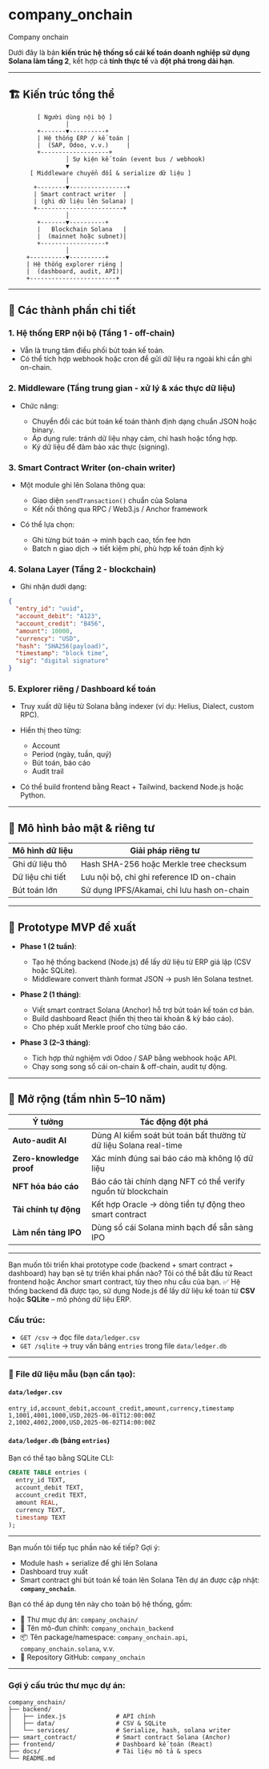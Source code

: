 # company_onchain
Company onchain

Dưới đây là bản **kiến trúc hệ thống sổ cái kế toán doanh nghiệp sử dụng Solana làm tầng 2**, kết hợp cả **tính thực tế** và **đột phá trong dài hạn**.

---

## 🏗️ Kiến trúc tổng thể

```
        [ Người dùng nội bộ ]  
                │
        +-------▼----------+
        | Hệ thống ERP / kế toán |
        |  (SAP, Odoo, v.v.)     |
        +-------------------+
                │ Sự kiện kế toán (event bus / webhook)
                ▼
      [ Middleware chuyển đổi & serialize dữ liệu ]
                │
       +--------▼----------------+
       | Smart contract writer  |
       | (ghi dữ liệu lên Solana) |
       +------------------------+
                │
        +-------▼----------+
        |   Blockchain Solana   |
        |  (mainnet hoặc subnet)|
        +------------------+
                │
     +----------▼----------+
     | Hệ thống explorer riêng |
     |  (dashboard, audit, API)|
     +------------------------+
```

---

## 🧠 Các thành phần chi tiết

### 1. **Hệ thống ERP nội bộ (Tầng 1 - off-chain)**

* Vẫn là trung tâm điều phối bút toán kế toán.
* Có thể tích hợp webhook hoặc cron để gửi dữ liệu ra ngoài khi cần ghi on-chain.

### 2. **Middleware (Tầng trung gian - xử lý & xác thực dữ liệu)**

* Chức năng:

  * Chuyển đổi các bút toán kế toán thành định dạng chuẩn JSON hoặc binary.
  * Áp dụng rule: tránh dữ liệu nhạy cảm, chỉ hash hoặc tổng hợp.
  * Ký dữ liệu để đảm bảo xác thực (signing).

### 3. **Smart Contract Writer (on-chain writer)**

* Một module ghi lên Solana thông qua:

  * Giao diện `sendTransaction()` chuẩn của Solana
  * Kết nối thông qua RPC / Web3.js / Anchor framework
* Có thể lựa chọn:

  * Ghi từng bút toán → minh bạch cao, tốn fee hơn
  * Batch n giao dịch → tiết kiệm phí, phù hợp kế toán định kỳ

### 4. **Solana Layer (Tầng 2 - blockchain)**

* Ghi nhận dưới dạng:

```json
{
  "entry_id": "uuid",
  "account_debit": "A123",
  "account_credit": "B456",
  "amount": 10000,
  "currency": "USD",
  "hash": "SHA256(payload)",
  "timestamp": "block time",
  "sig": "digital signature"
}
```

### 5. **Explorer riêng / Dashboard kế toán**

* Truy xuất dữ liệu từ Solana bằng indexer (ví dụ: Helius, Dialect, custom RPC).
* Hiển thị theo từng:

  * Account
  * Period (ngày, tuần, quý)
  * Bút toán, báo cáo
  * Audit trail
* Có thể build frontend bằng React + Tailwind, backend Node.js hoặc Python.

---

## 🔐 Mô hình bảo mật & riêng tư

| Mô hình dữ liệu  | Giải pháp riêng tư                         |
| ---------------- | ------------------------------------------ |
| Ghi dữ liệu thô  | Hash SHA-256 hoặc Merkle tree checksum     |
| Dữ liệu chi tiết | Lưu nội bộ, chỉ ghi reference ID on-chain  |
| Bút toán lớn     | Sử dụng IPFS/Akamai, chỉ lưu hash on-chain |

---

## 🚀 Prototype MVP đề xuất

* **Phase 1 (2 tuần)**:

  * Tạo hệ thống backend (Node.js) để lấy dữ liệu từ ERP giả lập (CSV hoặc SQLite).
  * Middleware convert thành format JSON → push lên Solana testnet.

* **Phase 2 (1 tháng)**:

  * Viết smart contract Solana (Anchor) hỗ trợ bút toán kế toán cơ bản.
  * Build dashboard React (hiển thị theo tài khoản & kỳ báo cáo).
  * Cho phép xuất Merkle proof cho từng báo cáo.

* **Phase 3 (2–3 tháng)**:

  * Tích hợp thử nghiệm với Odoo / SAP bằng webhook hoặc API.
  * Chạy song song sổ cái on-chain & off-chain, audit tự động.

---

## 🧨 Mở rộng (tầm nhìn 5–10 năm)

| Ý tưởng                  | Tác động đột phá                                                  |
| ------------------------ | ----------------------------------------------------------------- |
| **Auto-audit AI**        | Dùng AI kiểm soát bút toán bất thường từ dữ liệu Solana real-time |
| **Zero-knowledge proof** | Xác minh đúng sai báo cáo mà không lộ dữ liệu                     |
| **NFT hóa báo cáo**      | Báo cáo tài chính dạng NFT có thể verify nguồn từ blockchain      |
| **Tài chính tự động**    | Kết hợp Oracle → dòng tiền tự động theo smart contract            |
| **Làm nền tảng IPO**     | Dùng sổ cái Solana minh bạch để sẵn sàng IPO                      |

---

Bạn muốn tôi triển khai prototype code (backend + smart contract + dashboard) hay bạn sẽ tự triển khai phần nào? Tôi có thể bắt đầu từ React frontend hoặc Anchor smart contract, tùy theo nhu cầu của bạn.
✅ Hệ thống backend đã được tạo, sử dụng Node.js để lấy dữ liệu kế toán từ **CSV** hoặc **SQLite** – mô phỏng dữ liệu ERP.

### Cấu trúc:

* `GET /csv` → đọc file `data/ledger.csv`
* `GET /sqlite` → truy vấn bảng `entries` trong file `data/ledger.db`

---

### 📁 File dữ liệu mẫu (bạn cần tạo):

#### `data/ledger.csv`

```csv
entry_id,account_debit,account_credit,amount,currency,timestamp
1,1001,4001,1000,USD,2025-06-01T12:00:00Z
2,1002,4002,2000,USD,2025-06-02T14:00:00Z
```

#### `data/ledger.db` (bảng `entries`)

Bạn có thể tạo bằng SQLite CLI:

```sql
CREATE TABLE entries (
  entry_id TEXT,
  account_debit TEXT,
  account_credit TEXT,
  amount REAL,
  currency TEXT,
  timestamp TEXT
);
```

---

Bạn muốn tôi tiếp tục phần nào kế tiếp? Gợi ý:

* Module hash + serialize để ghi lên Solana
* Dashboard truy xuất
* Smart contract ghi bút toán kế toán lên Solana
Tên dự án được cập nhật: **`company_onchain`**.

Bạn có thể áp dụng tên này cho toàn bộ hệ thống, gồm:

* 📁 Thư mục dự án: `company_onchain/`
* 🧠 Tên mô-đun chính: `company_onchain_backend`
* 📦 Tên package/namespace: `company_onchain.api`, `company_onchain.solana`, v.v.
* 🚀 Repository GitHub: `company_onchain`

---

### Gợi ý cấu trúc thư mục dự án:

```
company_onchain/
├── backend/
│   ├── index.js              # API chính
│   ├── data/                 # CSV & SQLite
│   └── services/             # Serialize, hash, solana writer
├── smart_contract/           # Smart contract Solana (Anchor)
├── frontend/                 # Dashboard kế toán (React)
├── docs/                     # Tài liệu mô tả & specs
└── README.md
```

